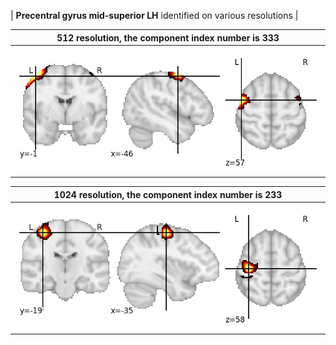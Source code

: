 


| **Precentral gyrus mid-superior LH** identified on various resolutions |

| 512 resolution, the component index number is 333|  
|:---:|  
| ![Component 512](../512/final/333.jpg "From component 512: Precentral gyrus mid-superior LH") |

| 1024 resolution, the component index number is 233|  
|:---:|  
| ![Component 1024](../1024/final/233.jpg "From component 1024: Precentral gyrus mid-superior LH") |